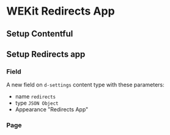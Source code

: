 # WEKit Redirects App

## Setup Contentful


## Setup Redirects app

### Field

A new field on `d-settings` content type with these parameters:
- name `redirects`
- type `JSON Object`
- Appearance "Redirects App"

### Page
